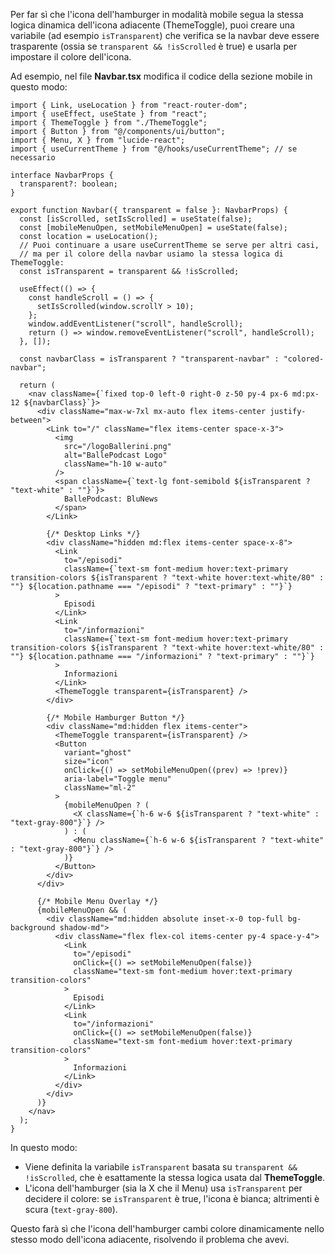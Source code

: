 Per far sì che l'icona dell'hamburger in modalità mobile segua la stessa logica dinamica dell'icona adiacente (ThemeToggle), puoi creare una variabile (ad esempio `isTransparent`) che verifica se la navbar deve essere trasparente (ossia se `transparent && !isScrolled` è true) e usarla per impostare il colore dell'icona.

Ad esempio, nel file **Navbar.tsx** modifica il codice della sezione mobile in questo modo:

```tsx
import { Link, useLocation } from "react-router-dom";
import { useEffect, useState } from "react";
import { ThemeToggle } from "./ThemeToggle";
import { Button } from "@/components/ui/button";
import { Menu, X } from "lucide-react";
import { useCurrentTheme } from "@/hooks/useCurrentTheme"; // se necessario

interface NavbarProps {
  transparent?: boolean;
}

export function Navbar({ transparent = false }: NavbarProps) {
  const [isScrolled, setIsScrolled] = useState(false);
  const [mobileMenuOpen, setMobileMenuOpen] = useState(false);
  const location = useLocation();
  // Puoi continuare a usare useCurrentTheme se serve per altri casi,
  // ma per il colore della navbar usiamo la stessa logica di ThemeToggle:
  const isTransparent = transparent && !isScrolled;

  useEffect(() => {
    const handleScroll = () => {
      setIsScrolled(window.scrollY > 10);
    };
    window.addEventListener("scroll", handleScroll);
    return () => window.removeEventListener("scroll", handleScroll);
  }, []);

  const navbarClass = isTransparent ? "transparent-navbar" : "colored-navbar";

  return (
    <nav className={`fixed top-0 left-0 right-0 z-50 py-4 px-6 md:px-12 ${navbarClass}`}>
      <div className="max-w-7xl mx-auto flex items-center justify-between">
        <Link to="/" className="flex items-center space-x-3">
          <img 
            src="/logoBallerini.png" 
            alt="BallePodcast Logo" 
            className="h-10 w-auto"
          />
          <span className={`text-lg font-semibold ${isTransparent ? "text-white" : ""}`}>
            BallePodcast: BluNews
          </span>
        </Link>

        {/* Desktop Links */}
        <div className="hidden md:flex items-center space-x-8">
          <Link 
            to="/episodi" 
            className={`text-sm font-medium hover:text-primary transition-colors ${isTransparent ? "text-white hover:text-white/80" : ""} ${location.pathname === "/episodi" ? "text-primary" : ""}`}
          >
            Episodi
          </Link>
          <Link 
            to="/informazioni" 
            className={`text-sm font-medium hover:text-primary transition-colors ${isTransparent ? "text-white hover:text-white/80" : ""} ${location.pathname === "/informazioni" ? "text-primary" : ""}`}
          >
            Informazioni
          </Link>
          <ThemeToggle transparent={isTransparent} />
        </div>

        {/* Mobile Hamburger Button */}
        <div className="md:hidden flex items-center">
          <ThemeToggle transparent={isTransparent} />
          <Button
            variant="ghost"
            size="icon"
            onClick={() => setMobileMenuOpen((prev) => !prev)}
            aria-label="Toggle menu"
            className="ml-2"
          >
            {mobileMenuOpen ? (
              <X className={`h-6 w-6 ${isTransparent ? "text-white" : "text-gray-800"}`} />
            ) : (
              <Menu className={`h-6 w-6 ${isTransparent ? "text-white" : "text-gray-800"}`} />
            )}
          </Button>
        </div>
      </div>

      {/* Mobile Menu Overlay */}
      {mobileMenuOpen && (
        <div className="md:hidden absolute inset-x-0 top-full bg-background shadow-md">
          <div className="flex flex-col items-center py-4 space-y-4">
            <Link 
              to="/episodi" 
              onClick={() => setMobileMenuOpen(false)}
              className="text-sm font-medium hover:text-primary transition-colors"
            >
              Episodi
            </Link>
            <Link 
              to="/informazioni" 
              onClick={() => setMobileMenuOpen(false)}
              className="text-sm font-medium hover:text-primary transition-colors"
            >
              Informazioni
            </Link>
          </div>
        </div>
      )}
    </nav>
  );
}
```

In questo modo:

- Viene definita la variabile `isTransparent` basata su `transparent && !isScrolled`, che è esattamente la stessa logica usata dal **ThemeToggle**.
- L'icona dell'hamburger (sia la X che il Menu) usa `isTransparent` per decidere il colore: se `isTransparent` è true, l'icona è bianca; altrimenti è scura (`text-gray-800`).

Questo farà sì che l'icona dell'hamburger cambi colore dinamicamente nello stesso modo dell'icona adiacente, risolvendo il problema che avevi.
